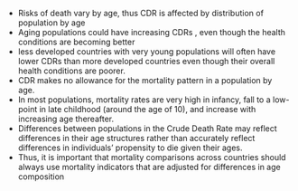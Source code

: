 - Risks of death vary by age, thus CDR is affected by distribution of population by age
- Aging populations could have increasing CDRs , even though the health conditions are becoming better
- less developed countries with very young populations will often have lower CDRs than more developed countries even though their overall health conditions are poorer.
- CDR makes no allowance for the mortality pattern in a population by age.
- In most populations, mortality rates are very high in infancy, fall to a low-point in late childhood (around the age of 10), and increase with increasing age thereafter.
- Differences between populations in the Crude Death Rate may reflect differences in their age structures rather than accurately reflect differences in individuals’ propensity to die given their ages.
- Thus, it is important that mortality comparisons across countries should always use mortality indicators that are adjusted for differences in age composition

